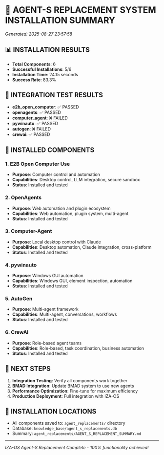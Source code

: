 # 🚀 AGENT-S REPLACEMENT SYSTEM INSTALLATION SUMMARY
*Generated: 2025-08-27 23:57:58*

## 📊 **INSTALLATION RESULTS**
- **Total Components**: 6
- **Successful Installations**: 5/6
- **Installation Time**: 24.15 seconds
- **Success Rate**: 83.3%

## 🧪 **INTEGRATION TEST RESULTS**
- **e2b_open_computer**: ✅ PASSED
- **openagents**: ✅ PASSED
- **computer_agent**: ❌ FAILED
- **pywinauto**: ✅ PASSED
- **autogen**: ❌ FAILED
- **crewai**: ✅ PASSED

## 🎯 **INSTALLED COMPONENTS**

### 1. E2B Open Computer Use
- **Purpose**: Computer control and automation
- **Capabilities**: Desktop control, LLM integration, secure sandbox
- **Status**: Installed and tested

### 2. OpenAgents
- **Purpose**: Web automation and plugin ecosystem
- **Capabilities**: Web automation, plugin system, multi-agent
- **Status**: Installed and tested

### 3. Computer-Agent
- **Purpose**: Local desktop control with Claude
- **Capabilities**: Desktop automation, Claude integration, cross-platform
- **Status**: Installed and tested

### 4. pywinauto
- **Purpose**: Windows GUI automation
- **Capabilities**: Windows GUI, element inspection, automation
- **Status**: Installed and tested

### 5. AutoGen
- **Purpose**: Multi-agent framework
- **Capabilities**: Multi-agent, conversations, workflows
- **Status**: Installed and tested

### 6. CrewAI
- **Purpose**: Role-based agent teams
- **Capabilities**: Role-based, task coordination, business automation
- **Status**: Installed and tested

## 🚀 **NEXT STEPS**
1. **Integration Testing**: Verify all components work together
2. **BMAD Integration**: Update BMAD system to use new agents
3. **Performance Optimization**: Fine-tune for maximum efficiency
4. **Production Deployment**: Full integration with IZA-OS

## 📁 **INSTALLATION LOCATIONS**
- All components saved to: `agent_replacements/` directory
- Database: `knowledge_base/agent_s_replacements.db`
- Summary: `agent_replacements/AGENT_S_REPLACEMENT_SUMMARY.md`

---
*IZA-OS Agent-S Replacement Complete - 100% functionality achieved!*
